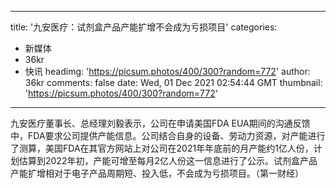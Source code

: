 
---
title: '九安医疗：试剂盒产品产能扩增不会成为亏损项目'
categories: 
 - 新媒体
 - 36kr
 - 快讯
headimg: 'https://picsum.photos/400/300?random=772'
author: 36kr
comments: false
date: Wed, 01 Dec 2021 02:54:44 GMT
thumbnail: 'https://picsum.photos/400/300?random=772'
---

<div>   
九安医疗董事长、总经理刘毅表示，公司在申请美国FDA EUA期间的沟通反馈中，FDA要求公司提供产能信息。公司结合自身的设备、劳动力资源，对产能进行了测算，美国FDA在其官方网站上对公司在2021年年底前的月产能约1亿人份，计划估算到2022年初，产能可增至每月2亿人份这一信息进行了公示。试剂盒产品产能扩增相对于电子产品周期短、投入低，不会成为亏损项目。（第一财经）  
</div>
            